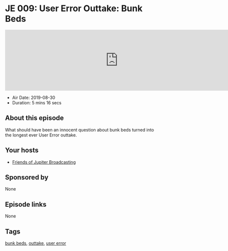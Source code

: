 # JE 009: User Error Outtake: Bunk Beds

<iframe src="https://player.fireside.fm/v2/WTrMvATU+xFHLBY6h?theme=dark" width="740" height="200" frameborder="0" scrolling="no"></iframe>

* Air Date: 2019-08-30
* Duration: 5 mins 16 secs

## About this episode

What should have been an innocent question about bunk beds turned into the longest ever User Error outtake.

## Your hosts
* [Friends of Jupiter Broadcasting](https://extras.show/hosts/friends)

## Sponsored by

None



## Episode links

None



## Tags

[bunk beds](https://extras.show/tags/bunk%20beds), [outtake](https://extras.show/tags/outtake), [user error](https://extras.show/tags/user%20error)